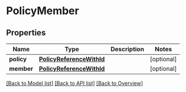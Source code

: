 # PolicyMember

## Properties
Name | Type | Description | Notes
------------ | ------------- | ------------- | -------------
**policy** | [**PolicyReferenceWithId**](PolicyReferenceWithId.md) |  | [optional] 
**member** | [**PolicyReferenceWithId**](PolicyReferenceWithId.md) |  | [optional] 

[[Back to Model list]](index.md#documentation-for-models) [[Back to API list]](index.md#endpoint-properties) [[Back to Overview]](index.md)


